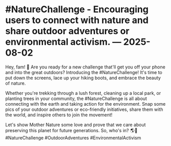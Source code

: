 # #NatureChallenge - Encouraging users to connect with nature and share outdoor adventures or environmental activism. — 2025-08-02

Hey, fam! 🌿 Are you ready for a new challenge that'll get you off your phone and into the great outdoors? Introducing the #NatureChallenge! It's time to put down the screens, lace up your hiking boots, and embrace the beauty of nature.

Whether you're trekking through a lush forest, cleaning up a local park, or planting trees in your community, the #NatureChallenge is all about connecting with the earth and taking action for the environment. Snap some pics of your outdoor adventures or eco-friendly initiatives, share them with the world, and inspire others to join the movement!

Let's show Mother Nature some love and prove that we care about preserving this planet for future generations. So, who's in? 🌎💚 #NatureChallenge #OutdoorAdventures #EnvironmentalActivism